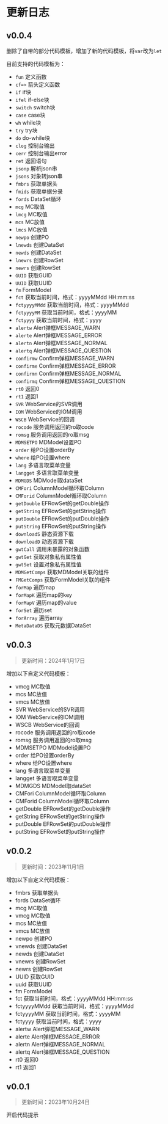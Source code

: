 # 更新日志

## v0.0.4

删除了自带的部分代码模板，增加了新的代码模板，将`var`改为`let`

目前支持的代码模板为：
- `fun` 定义函数
- `cf=>` 箭头定义函数
- `if` if块
- `ifel` if-else块
- `switch` switch块
- `case` case块
- `wh` while块
- `try` try块
- `do` do-while块
- `clog` 控制台输出
- `cerr` 控制台输出error
- `ret` 返回语句
- `jsonp` 解析json串
- `jsons` 对象转json串
- `fmbrs` 获取单据头
- `fmids` 获取单据分录
- `fords` DataSet循环
- `mcg` MC取值
- `lmcg` MC取值
- `mcs` MC放值
- `lmcs` MC放值
- `newpo` 创建PO
- `lnewds` 创建DataSet
- `newds` 创建DataSet
- `lnewrs` 创建RowSet
- `newrs` 创建RowSet
- `GUID` 获取GUID
- `UUID` 获取UUID
- `fm` FormModel
- `fct` 获取当前时间，格式：yyyyMMdd HH:mm:ss
- `fctyyyyMMdd` 获取当前时间，格式：yyyyMMdd
- `fctyyyyMM` 获取当前时间，格式：yyyyMM
- `fctyyyy` 获取当前时间，格式：yyyy
- `alertw` Alert弹框MESSAGE_WARN
- `alerte` Alert弹框MESSAGE_ERROR
- `alertn` Alert弹框MESSAGE_NORMAL
- `alertq` Alert弹框MESSAGE_QUESTION
- `confirmw` Confirm弹框MESSAGE_WARN
- `confirme` Confirm弹框MESSAGE_ERROR
- `confirmn` Confirm弹框MESSAGE_NORMAL
- `confirmq` Confirm弹框MESSAGE_QUESTION
- `rt0` 返回0
- `rt1` 返回1
- `SVR` WebService的SVR调用
- `IOM` WebService的IOM调用
- `WSCB` WebService的回调
- `rocode` 服务调用返回的ro取code
- `romsg` 服务调用返回的ro取msg
- `MDMSETPO` MDModel设置PO
- `order` 给PO设置orderBy
- `where` 给PO设置where
- `lang` 多语言取菜单变量
- `langget` 多语言取菜单变量
- `MDMGDS` MDModel取dataSet
- `CMFori` ColumnModel循环取Column
- `CMForid` ColumnModel循环取Column
- `getDouble` EFRowSet的getDouble操作
- `getString` EFRowSet的getString操作
- `putDouble` EFRowSet的putDouble操作
- `putString` EFRowSet的putString操作
- `downloadS` 静态资源下载
- `downloadD` 动态资源下载
- `gwtCall` 调用未暴露的对象函数
- `gwtGet` 获取对象私有属性值
- `gwtSet` 设置对象私有属性值
- `MDMGetComps` 获取MDModel关联的组件
- `FMGetComps` 获取FormModel关联的组件
- `forMap` 遍历map
- `forMapK` 遍历map的key
- `forMapV` 遍历map的value
- `forSet` 遍历set
- `forArray` 遍历array
- `MetaDataDS` 获取元数据DataSet

## v0.0.3

> 更新时间：2024年1月17日

增加以下自定义代码模板：

- vmcg MC取值
- mcs MC放值
- vmcs MC放值
- SVR WebService的SVR调用
- IOM WebService的IOM调用
- WSCB WebService的回调
- rocode 服务调用返回的ro取code
- romsg 服务调用返回的ro取msg
- MDMSETPO MDModel设置PO
- order 给PO设置orderBy
- where 给PO设置where
- lang 多语言取菜单变量
- langget 多语言取菜单变量
- MDMGDS MDModel取dataSet
- CMFori ColumnModel循环取Column
- CMForid ColumnModel循环取Column
- getDouble EFRowSet的getDouble操作
- getString EFRowSet的getString操作
- putDouble EFRowSet的putDouble操作
- putString EFRowSet的putString操作

## v0.0.2

> 更新时间：2023年11月1日

增加以下自定义代码模板：

- fmbrs 获取单据头
- fords DataSet循环
- mcg MC取值
- vmcg MC取值
- mcs MC放值
- vmcs MC放值
- newpo 创建PO
- vnewds 创建DataSet
- newds 创建DataSet
- vnewrs 创建RowSet
- newrs 创建RowSet
- UUID 获取GUID
- uuid 获取UUID
- fm FormModel
- fct 获取当前时间，格式：yyyyMMdd HH:mm:ss
- fctyyyyMMdd 获取当前时间，格式：yyyyMMdd
- fctyyyyMM 获取当前时间，格式：yyyyMM
- fctyyyy 获取当前时间，格式：yyyy
- alertw Alert弹框MESSAGE_WARN
- alerte Alert弹框MESSAGE_ERROR
- alertn Alert弹框MESSAGE_NORMAL
- alertq Alert弹框MESSAGE_QUESTION
- rt0 返回0
- rt1 返回1

## v0.0.1

> 更新时间：2023年10月24日

开启代码提示